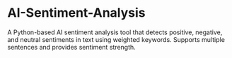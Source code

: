 # AI-Sentiment-Analysis
A Python-based AI sentiment analysis tool that detects positive, negative, and neutral sentiments in text using weighted keywords. Supports multiple sentences and provides sentiment strength.
